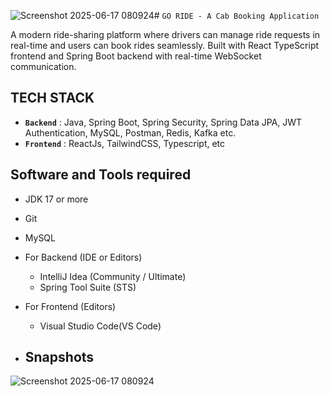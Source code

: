 ![Screenshot 2025-06-17 080924](https://github.com/user-attachments/assets/b777e5f6-401c-4cf0-b787-0df66b2efc24)# `GO RIDE - A Cab Booking Application`

A modern ride-sharing platform where drivers can manage ride requests in real-time and users can book rides seamlessly. Built with React TypeScript frontend and Spring Boot backend with real-time WebSocket communication.

## TECH STACK

- <b>`Backend`</b> : Java, Spring Boot, Spring Security, Spring Data JPA, JWT Authentication, MySQL, Postman, Redis, Kafka etc.
- <b>`Frontend`</b> : ReactJs, TailwindCSS, Typescript, etc

## Software and Tools required

- JDK 17 or more
- Git
- MySQL 
- For Backend (IDE or Editors)
  - IntelliJ Idea (Community / Ultimate)
  - Spring Tool Suite (STS)
- For Frontend (Editors)
  - Visual Studio Code(VS Code) 


- ## Snapshots
![Screenshot 2025-06-17 080924](https://github.com/user-attachments/assets/5258e937-fbd1-4624-a3e4-cdb14be759db)
